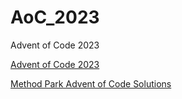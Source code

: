 # AoC_2023
Advent of Code 2023

[Advent of Code 2023](https://aventofcode.com/2023)

[Method Park Advent of Code Solutions](https://github.com/methodpark/Advent-of-Code)
